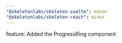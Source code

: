 ```yaml
---
"@skeletonlabs/skeleton-svelte": minor
"@skeletonlabs/skeleton-react": minor
---
```


feature: Added the ProgressRing component
